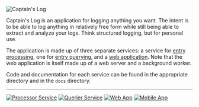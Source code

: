 ![Captain's Log](https://raw.githubusercontent.com/minond/captainslog/master/web/app/assets/images/logo.png)

Captain's Log is an application for logging anything you want. The intent is to
be able to log anything in relatively free form while still being able to
extract and analyze your logs. Think structured logging, but for personal use.

The application is made up of three separate services: a service for [entry
processing](processor), one for [entry querying](querier), and a [web
application](web). Note that the web application is itself made up of a web
server and a background worker.

Code and documentation for each service can be found in the appropriate
directory and in the `docs` directory.

---

[![Processor Service](https://github.com/minond/captainslog/workflows/Processor%20Service/badge.svg)](https://github.com/minond/captainslog/actions?query=workflow%3A%22Processor+Service%22)
[![Querier Service](https://github.com/minond/captainslog/workflows/Querier%20Service/badge.svg)](https://github.com/minond/captainslog/actions?query=workflow%3A%22Querier+Service%22)
[![Web App](https://github.com/minond/captainslog/workflows/Web%20App/badge.svg)](https://github.com/minond/captainslog/actions?query=workflow%3A%22Web+App%22)
[![Mobile App](https://github.com/minond/captainslog/workflows/Mobile%20App/badge.svg)](https://github.com/minond/captainslog/actions?query=workflow%3A%22Mobile+App%22)
